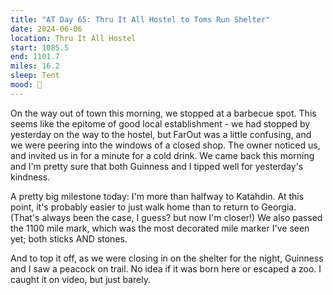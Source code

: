 ```yaml
---
title: "AT Day 65: Thru It All Hostel to Toms Run Shelter"
date: 2024-06-06
location: Thru It All Hostel
start: 1085.5
end: 1101.7
miles: 16.2
sleep: Tent
mood: 🙂
---
```

On the way out of town this morning, we stopped at a barbecue spot. This seems like the epitome of good local establishment - we had stopped by yesterday on the way to the hostel, but FarOut was a little confusing, and we were peering into the windows of a closed shop. The owner noticed us, and invited us in for a minute for a cold drink. We came back this morning and I'm pretty sure that both Guinness and I tipped well for yesterday's kindness.

A pretty big milestone today: I'm more than halfway to Katahdin. At this point, it's probably easier to just walk home than to return to Georgia. (That's always been the case, I guess? but now I'm closer!) We also passed the 1100 mile mark, which was the most decorated mile marker I've seen yet; both sticks AND stones.

And to top it off, as we were closing in on the shelter for the night, Guinness and I saw a peacock on trail. No idea if it was born here or escaped a zoo. I caught it on video, but just barely.

